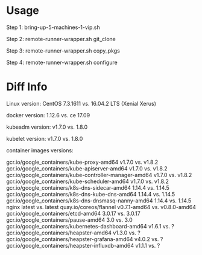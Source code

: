 # Usage

Step 1: bring-up-5-machines-1-vip.sh

Step 2: remote-runner-wrapper.sh git_clone

Step 3: remote-runner-wrapper.sh copy_pkgs

Step 4: remote-runner-wrapper.sh configure

# Diff Info

Linux version: CentOS 7.3.1611 vs. 16.04.2 LTS (Xenial Xerus)

docker version: 1.12.6 vs. ce 17.09

kubeadm version: v1.7.0 vs. 1.8.0

kubelet version: v1.7.0 vs. 1.8.0

container images versions:

gcr.io/google_containers/kube-proxy-amd64 v1.7.0 vs. v1.8.2
gcr.io/google_containers/kube-apiserver-amd64 v1.7.0 vs. v1.8.2
gcr.io/google_containers/kube-controller-manager-amd64 v1.7.0 vs. v1.8.2
gcr.io/google_containers/kube-scheduler-amd64 v1.7.0 vs. v1.8.2
gcr.io/google_containers/k8s-dns-sidecar-amd64 1.14.4 vs. 1.14.5
gcr.io/google_containers/k8s-dns-kube-dns-amd64 1.14.4 vs. 1.14.5
gcr.io/google_containers/k8s-dns-dnsmasq-nanny-amd64 1.14.4 vs. 1.14.5
nginx latest vs. latest
quay.io/coreos/flannel v0.7.1-amd64 vs. v0.8.0-amd64
gcr.io/google_containers/etcd-amd64 3.0.17 vs. 3.0.17
gcr.io/google_containers/pause-amd64 3.0 vs. 3.0
gcr.io/google_containers/kubernetes-dashboard-amd64 v1.6.1 vs. ?
gcr.io/google_containers/heapster-amd64 v1.3.0 vs. ?
gcr.io/google_containers/heapster-grafana-amd64 v4.0.2 vs. ?
gcr.io/google_containers/heapster-influxdb-amd64 v1.1.1 vs. ?
